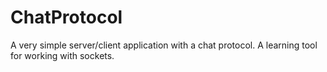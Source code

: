 # ChatProtocol
A very simple server/client application with a chat protocol. A learning tool for working with sockets.
